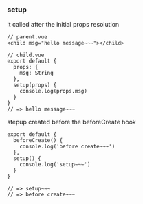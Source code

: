 ### setup
it called after the initial props resolution
```
// parent.vue
<child msg="hello message~~~"></child>

// child.vue
export default {
  props: {
    msg: String
  },
  setup(props) {
    console.log(props.msg)
  }
}
// => hello message~~~
```
stepup created before the beforeCreate hook

```
export default {
  beforeCreate() {
    console.log('before create~~~')
  },
  setup() {
    console.log('setup~~~')
  }
}

// => setup~~~
// => before create~~~
```